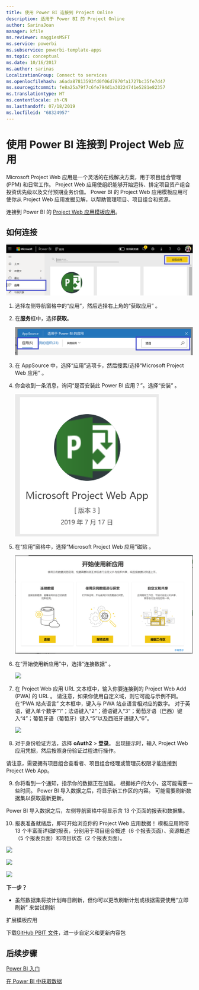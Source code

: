 ```yaml
---
title: 使用 Power BI 连接到 Project Online
description: 适用于 Power BI 的 Project Online
author: SarinaJoan
manager: kfile
ms.reviewer: maggiesMSFT
ms.service: powerbi
ms.subservice: powerbi-template-apps
ms.topic: conceptual
ms.date: 10/16/2017
ms.author: sarinas
LocalizationGroup: Connect to services
ms.openlocfilehash: a6ada87813593fd0f06d7870fa1727bc35fe7d47
ms.sourcegitcommit: fe8a25a79f7c6fe794d1a30224741e5281e82357
ms.translationtype: HT
ms.contentlocale: zh-CN
ms.lasthandoff: 07/18/2019
ms.locfileid: "68324957"
---
```

# <a name="connect-to-project-web-app-with-power-bi"></a>使用 Power BI 连接到 Project Web 应用
Microsoft Project Web 应用是一个灵活的在线解决方案，用于项目组合管理 (PPM) 和日常工作。 Project Web 应用使组织能够开始运转、排定项目资产组合投资优先级以及交付预期业务价值。 Power BI 的 Project Web 应用模板应用可使你从 Project Web 应用发掘见解，以帮助管理项目、项目组合和资源。

连接到 Power BI 的 [Project Web 应用模板应用](https://appsource.microsoft.com/product/power-bi/pbi_msprojectonline.pbi-microsoftprojectwebapp)。

## <a name="how-to-connect"></a>如何连接

   ![](media/service-connect-to-project-online/GetApps.png)
1. 选择左侧导航窗格中的“应用”，然后选择右上角的“获取应用”   。
2. 在**服务**框中，选择**获取**。
   
   ![](media/service-connect-to-project-online/AppSource.png)
3. 在 AppSource 中，选择“应用”选项卡，然后搜索/选择“Microsoft Project Web 应用”   。
   
4. 你会收到一条消息，询问“是否安装此 Power BI 应用？”。选择“安装”   。 

   ![](media/service-connect-to-project-online/ProjectTile.png)
5. 在“应用”窗格中，选择“Microsoft Project Web 应用”磁贴   。 
   
   ![](media/service-connect-to-project-online/getstarted.png)
6. 在“开始使用新应用”中，选择“连接数据”   。
   
   ![](media/service-connect-to-project-online/mproject.png)
7. 在 Project Web 应用 URL 文本框中，输入你要连接到的 Project Web Add (PWA) 的 URL  。  请注意，如果你使用自定义域，则它可能与示例不同。 在“PWA 站点语言”  文本框中，键入与 PWA 站点语言相对应的数字。 对于英语，键入单个数字“1”；法语键入“2”；德语键入“3”；葡萄牙语（巴西）键入“4”；葡萄牙语（葡萄牙）键入“5”以及西班牙语键入“6”。 
   
   ![](media/service-connect-to-project-online/params.png)
8. 对于身份验证方法，选择 **oAuth2** \> **登录**。 出现提示时，输入 Project Web 应用凭据，然后按照身份验证过程进行操作。

    
请注意，需要拥有项目组合查看者、项目组合经理或管理员权限才能连接到 Project Web App。

9. 你将看到一个通知，指示你的数据正在加载。 根据帐户的大小，这可能需要一些时间。 Power BI 导入数据之后，将显示新工作区的内容。 可能需要刷新数据集以获取最新更新。 

Power BI 导入数据之后，左侧导航窗格中将显示含 13 个页面的报表和数据集。 

10. 报表准备就绪后，即可开始浏览你的 Project Web 应用数据！ 模板应用附带 13 个丰富而详细的报表，分别用于项目组合概述（6 个报表页面）、资源概述（5 个报表页面）和项目状态（2 个报表页面）。 

   ![](media/service-connect-to-project-online/report1.png)
   
   ![](media/service-connect-to-project-online/report3.png)
   
   ![](media/service-connect-to-project-online/report2.png)

**下一步？**

* 虽然数据集将按计划每日刷新，但你可以更改刷新计划或根据需要使用“立即刷新”  来尝试刷新

扩展模板应用 

下载[GitHub PBIT 文件](https://github.com/OfficeDev/Project-Power-BI-Content-Packs)，进一步自定义和更新内容包

## <a name="next-steps"></a>后续步骤
[Power BI 入门](service-get-started.md)

[在 Power BI 中获取数据](service-get-data.md)

